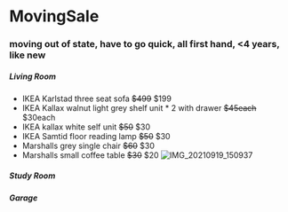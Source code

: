 # MovingSale
### moving out of state, have to go quick, all first hand, <4 years, like new
##### Living Room
- IKEA Karlstad three seat sofa  ~~$499~~  $199
- IKEA Kallax walnut light grey shelf unit * 2 with drawer ~~$45each~~  $30each
- IKEA kallax white self unit ~~$50~~ $30
- IKEA Samtid floor reading lamp ~~$50~~ $30
- Marshalls grey single chair ~~$60~~ $30 
- Marshalls small coffee table ~~$30~~ $20
![IMG_20210919_150937](https://user-images.githubusercontent.com/91032527/133942798-a9f4acc7-b849-42d5-a147-a4f4f494e782.jpg)

##### Study Room


##### Garage

